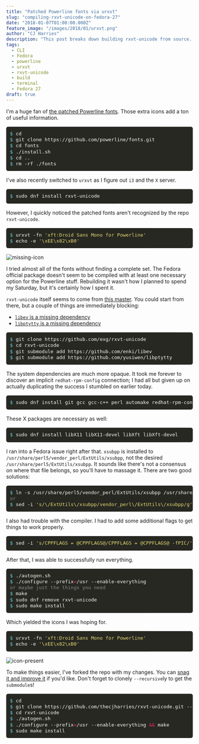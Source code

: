 ```yaml
---
title: "Patched Powerline fonts via urxvt"
slug: "compiling-rxvt-unicode-on-fedora-27"
date: "2018-01-07T01:00:00.000Z"
feature_image: "/images/2018/01/urxvt.png"
author: "CJ Harries"
description: "This post breaks down building rxvt-unicode from source. It's targeted to Fedora 27 but might be useful elsewhere."
tags:
  - CLI
  - Fedora
  - powerline
  - urxvt
  - rxvt-unicode
  - build
  - terminal
  - Fedora 27
draft: true
---
```


I'm a huge fan of [the patched Powerline fonts](https://github.com/powerline/fonts). Those extra icons add a ton of useful information.

<table class="highlighttable" style='border-radius:5px; display:block; font-family:Consolas, "Courier New", monospace; min-width:300px; overflow:auto; width:100%; background:#272822; color:#f8f8f2' width="100%"><tr><td class="code" style="border:none; background-image:none; background-position:center; background-repeat:no-repeat; padding:10px 0">
<div class="highlight" style='border-radius:5px; display:block; font-family:Consolas, "Courier New", monospace; min-width:300px; overflow:auto; width:100%; background:#272822; color:#f8f8f2' width="100%"><pre style="background:#272822; color:#f8f8f2; border:none; font-size:1em; line-height:125%; padding:10px; margin-bottom:0; margin-top:0; padding-bottom:0; padding-top:0"><span></span><span class="gp" style="color:#66d9ef">$</span> <span class="nb" style="color:#f8f8f2">cd</span><br><span class="gp" style="color:#66d9ef">$</span> git clone https://github.com/powerline/fonts.git<br><span class="gp" style="color:#66d9ef">$</span> <span class="nb" style="color:#f8f8f2">cd</span> fonts<br><span class="gp" style="color:#66d9ef">$</span> ./install.sh<br><span class="gp" style="color:#66d9ef">$</span> <span class="nb" style="color:#f8f8f2">cd</sThis post breaks down building rxvt-unicode from source. It's targeted to Fedora 27 but might be useful elsewhere.pan> ..<br><span class="gp" style="color:#66d9ef">$</span> rm -rf ./fonts<br></pre></div>
</td></tr></table>

I've also recently switched to `urxvt` as I figure out `i3` and the `X` server.

<table class="highlighttable" style='border-radius:5px; display:block; font-family:Consolas, "Courier New", monospace; min-width:300px; overflow:auto; width:100%; background:#272822; color:#f8f8f2' width="10016:46%"><tr><td class="code" style="border:none; background-image:none; background-position:center; background-repeat:no-repeat; padding:10px 0">
<div class="highlight" style='border-radius:5px; display:block; font-family:Consolas, "Courier New", monospace; min-width:300px; overflow:auto; width:100%; background:#272822; color:#f8f8f2' width="100%"><pre style="background:#272822; color:#f8f8f2; border:none; font-size:1em; line-height:125%; padding:10px; margin-bottom:0; margin-top:0; padding-bottom:0; padding-top:0"><span></span><span class="gp" style="color:#66d9ef">$</span> sudo dnf install rxvt-unicode<br></pre></div>
</td></tr></table>

However, I quickly noticed the patched fonts aren't recognized by the repo `rxvt-unicode`.

<table class="highlighttable" style='border-radius:5px; display:block; font-family:Consolas, "Courier New", monospace; min-width:300px; overflow:auto; width:100%; background:#272822; color:#f8f8f2' width="100%"><tr><td class="code" style="border:none; background-image:none; background-position:center; background-repeat:no-repeat; padding:10px 0">
<div class="highlight" style='border-radius:5px; display:block; font-family:Consolas, "Courier New", monospace; min-width:300px; overflow:auto; width:100%; background:#272822; color:#f8f8f2' width="100%"><pre style="background:#272822; color:#f8f8f2; border:none; font-size:1em; line-height:125%; padding:10px; margin-bottom:0; margin-top:0; padding-bottom:0; padding-top:0"><span></span><span class="gp" style="color:#66d9ef">$</span> urxvt -fn <span class="s1" style="color:#e6db74">'xft:Droid Sans Mono for Powerline'</span><br><span class="gp" style="color:#66d9ef">$</span> <span class="nb" style="color:#f8f8f2">echo</span> -e <span class="s1" style="color:#e6db74">'\xEE\x82\xB0'</span><br></pre></div>
</td></tr></table>

![missing-icon](/images/2018/01/missing-icon.png)

I tried almost all of the fonts without finding a complete set. The Fedora official package doesn't seem to be compiled with at least one necessary option for the Powerline stuff. Rebuilding it wasn't how I planned to spend my Saturday, but it's certainly how I spent it.

`rxvt-unicode` itself seems to come from [this master](https://github.com/exg/rxvt-unicode). You could start from there, but a couple of things are immediately blocking:

- [`libev` is a missing dependency](https://github.com/enki/libev)
- [`libptytty` is a missing dependency](https://github.com/yusiwen/libptytty)

<table class="highlighttable" style='border-radius:5px; display:block; font-family:Consolas, "Courier New", monospace; min-width:300px; overflow:auto; width:100%; background:#272822; color:#f8f8f2' width="100%"><tr><td class="code" style="border:none; background-image:none; background-position:center; background-repeat:no-repeat; padding:10px 0">
<div class="highlight" style='border-radius:5px; display:block; font-family:Consolas, "Courier New", monospace; min-width:300px; overflow:auto; width:100%; background:#272822; color:#f8f8f2' width="100%"><pre style="background:#272822; color:#f8f8f2; border:none; font-size:1em; line-height:125%; padding:10px; margin-bottom:0; margin-top:0; padding-bottom:0; padding-top:0"><span></span><span class="gp" style="color:#66d9ef">$</span> git clone https://github.com/exg/rxvt-unicode<br><span class="gp" style="color:#66d9ef">$</span> <span class="nb" style="color:#f8f8f2">cd</span> rxvt-unicode<br><span class="gp" style="color:#66d9ef">$</span> git submodule add https://github.com/enki/libev<br><span class="gp" style="color:#66d9ef">$</span> git submodule add https://github.com/yusiwen/libptytty<br></pre></div>
</td></tr></table>

The system dependencies are much more opaque. It took me forever to discover an implicit `redhat-rpm-config` connection; I had all but given up on actually duplicating the success I stumbled on earlier today.

<table class="highlighttable" style='border-radius:5px; display:block; font-family:Consolas, "Courier New", monospace; min-width:300px; overflow:auto; width:100%; background:#272822; color:#f8f8f2' width="100%"><tr><td class="code" style="border:none; background-image:none; background-position:center; background-repeat:no-repeat; padding:10px 0">
<div class="highlight" style='border-radius:5px; display:block; font-family:Consolas, "Courier New", monospace; min-width:300px; overflow:auto; width:100%; background:#272822; color:#f8f8f2' width="100%"><pre style="background:#272822; color:#f8f8f2; border:none; font-size:1em; line-height:125%; padding:10px; margin-bottom:0; margin-top:0; padding-bottom:0; padding-top:0"><span></span><span class="gp" style="color:#66d9ef">$</span> sudo dnf install git gcc gcc-c++ perl automake redhat-rpm-config perl-ExtUtils-ParseXS<br></pre></div>
</td></tr></table>

These X packages are necessary as well:

<table class="highlighttable" style='border-radius:5px; display:block; font-family:Consolas, "Courier New", monospace; min-width:300px; overflow:auto; width:100%; background:#272822; color:#f8f8f2' width="100%"><tr><td class="code" style="border:none; background-image:none; background-position:center; background-repeat:no-repeat; padding:10px 0">
<div class="highlight" style='border-radius:5px; display:block; font-family:Consolas, "Courier New", monospace; min-width:300px; overflow:auto; width:100%; background:#272822; color:#f8f8f2' width="100%"><pre style="background:#272822; color:#f8f8f2; border:none; font-size:1em; line-height:125%; padding:10px; margin-bottom:0; margin-top:0; padding-bottom:0; padding-top:0"><span></span><span class="gp" style="color:#66d9ef">$</span> sudo dnf install libX11 libX11-devel libXft libXft-devel<br></pre></div>
</td></tr></table>

I ran into a Fedora issue right after that. `xsubpp` is installed to `/usr/share/perl5/vendor_perl/ExtUtils/xsubpp`, not the desired `/usr/share/perl5/ExtUtils/xsubpp`. It sounds like there's not a consensus on where that file belongs, so you'll have to massage it. There are two good solutions:

<table class="highlighttable" style='border-radius:5px; display:block; font-family:Consolas, "Courier New", monospace; min-width:300px; overflow:auto; width:100%; background:#272822; color:#f8f8f2' width="100%"><tr><td class="code" style="border:none; background-image:none; background-position:center; background-repeat:no-repeat; padding:10px 0">
<div class="highlight" style='border-radius:5px; display:block; font-family:Consolas, "Courier New", monospace; min-width:300px; overflow:auto; width:100%; background:#272822; color:#f8f8f2' width="100%"><pre style="background:#272822; color:#f8f8f2; border:none; font-size:1em; line-height:125%; padding:10px; margin-bottom:0; margin-top:0; padding-bottom:0; padding-top:0"><span></span><span class="gp" style="color:#66d9ef">$</span> ln -s /usr/share/perl5/vendor_perl/ExtUtils/xsubpp /usr/share/perl5/ExtUtils/xsubpp<br><span class="go" style="color:#888">or</span><br><span class="gp" style="color:#66d9ef">$</span> sed -i <span class="s1" style="color:#e6db74">'s/\/ExtUtils\/xsubpp/vendor_perl\/ExtUtils\/xsubpp/g'</span> src/Makefile.in<br></pre></div>
</td></tr></table>

I also had trouble with the compiler. I had to add some additional flags to get things to work properly.

<table class="highlighttable" style='border-radius:5px; display:block; font-family:Consolas, "Courier New", monospace; min-width:300px; overflow:auto; width:100%; background:#272822; color:#f8f8f2' width="100%"><tr><td class="code" style="border:none; background-image:none; background-position:center; background-repeat:no-repeat; padding:10px 0">
<div class="highlight" style='border-radius:5px; display:block; font-family:Consolas, "Courier New", monospace; min-width:300px; overflow:auto; width:100%; background:#272822; color:#f8f8f2' width="100%"><pre style="background:#272822; color:#f8f8f2; border:none; font-size:1em; line-height:125%; padding:10px; margin-bottom:0; margin-top:0; padding-bottom:0; padding-top:0"><span></span><span class="gp" style="color:#66d9ef">$</span> sed -i <span class="s1" style="color:#e6db74">'s/CPPFLAGS = @CPPFLAGS@/CPPFLAGS = @CPPFLAGS@ -fPIC/'</span> src/Makefile.in<br></pre></div>
</td></tr></table>

After that, I was able to successfully run everything.

<table class="highlighttable" style='border-radius:5px; display:block; font-family:Consolas, "Courier New", monospace; min-width:300px; overflow:auto; width:100%; background:#272822; color:#f8f8f2' width="100%"><tr><td class="code" style="border:none; background-image:none; background-position:center; background-repeat:no-repeat; padding:10px 0">
<div class="highlight" style='border-radius:5px; display:block; font-family:Consolas, "Courier New", monospace; min-width:300px; overflow:auto; width:100%; background:#272822; color:#f8f8f2' width="100%"><pre style="background:#272822; color:#f8f8f2; border:none; font-size:1em; line-height:125%; padding:10px; margin-bottom:0; margin-top:0; padding-bottom:0; padding-top:0"><span></span><span class="gp" style="color:#66d9ef">$</span> ./autogen.sh<br><span class="gp" style="color:#66d9ef">$</span> ./configure --prefix<span class="o" style="color:#f92672">=</span>/usr --enable-everything<br><span class="go" style="color:#888">or maybe just the things you need</span><br><span class="gp" style="color:#66d9ef">$</span> make<br><span class="gp" style="color:#66d9ef">$</span> sudo dnf remove rxvt-unicode<br><span class="gp" style="color:#66d9ef">$</span> sudo make install<br></pre></div>
</td></tr></table>

Which yielded the icons I was hoping for.

<table class="highlighttable" style='border-radius:5px; display:block; font-family:Consolas, "Courier New", monospace; min-width:300px; overflow:auto; width:100%; background:#272822; color:#f8f8f2' width="100%"><tr><td class="code" style="border:none; background-image:none; background-position:center; background-repeat:no-repeat; padding:10px 0">
<div class="highlight" style='border-radius:5px; display:block; font-family:Consolas, "Courier New", monospace; min-width:300px; overflow:auto; width:100%; background:#272822; color:#f8f8f2' width="100%"><pre style="background:#272822; color:#f8f8f2; border:none; font-size:1em; line-height:125%; padding:10px; margin-bottom:0; margin-top:0; padding-bottom:0; padding-top:0"><span></span><span class="gp" style="color:#66d9ef">$</span> urxvt -fn <span class="s1" style="color:#e6db74">'xft:Droid Sans Mono for Powerline'</span><br><span class="gp" style="color:#66d9ef">$</span> <span class="nb" style="color:#f8f8f2">echo</span> -e <span class="s1" style="color:#e6db74">'\xEE\x82\xB0'</span><br></pre></div>
</td></tr></table>

![icon-present](/images/2018/01/icon-present.png)

To make things easier, I've forked the repo with my changes. You can [snag it and improve it](https://github.com/thecjharries/rxvt-unicode.git) if you'd like. Don't forget to clonely `--recursive`ly to get the `submodule`s!

<table class="highlighttable" style='border-radius:5px; display:block; font-family:Consolas, "Courier New", monospace; min-width:300px; overflow:auto; width:100%; background:#272822; color:#f8f8f2' width="100%"><tr><td class="code" style="border:none; background-image:none; background-position:center; background-repeat:no-repeat; padding:10px 0">
<div class="highlight" style='border-radius:5px; display:block; font-family:Consolas, "Courier New", monospace; min-width:300px; overflow:auto; width:100%; background:#272822; color:#f8f8f2' width="100%"><pre style="background:#272822; color:#f8f8f2; border:none; font-size:1em; line-height:125%; padding:10px; margin-bottom:0; margin-top:0; padding-bottom:0; padding-top:0"><span></span><span class="gp" style="color:#66d9ef">$</span> <span class="nb" style="color:#f8f8f2">cd</span><br><span class="gp" style="color:#66d9ef">$</span> git clone https://github.com/thecjharries/rxvt-unicode.git --recursive<br><span class="gp" style="color:#66d9ef">$</span> <span class="nb" style="color:#f8f8f2">cd</span> rxvt-unicode<br><span class="gp" style="color:#66d9ef">$</span> ./autogen.sh<br><span class="gp" style="color:#66d9ef">$</span> ./configure --prefix<span class="o" style="color:#f92672">=</span><span class="nv" style="color:#f8f8f2"></span>/usr --enable-everything <span class="o" style="color:#f92672">&amp;&amp;</span> make<br><span class="gp" style="color:#66d9ef">$</span> sudo make install<br></pre></div>
</td></tr></table>
